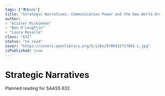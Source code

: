 ```yaml
---
tags: ["📚Book"]
title: "Strategic Narratives: Communication Power and the New World Order"
author:
- "Alister Miskimmon"
- "Ben O'Loughlin"
- "Laura Roselle"
class: "632"
status: "to read"
cover: "https://covers.openlibrary.org/b/isbn/9780415717601-L.jpg"
isPublished: true
---
```


# Strategic Narratives

Planned reading for SAASS 632.
